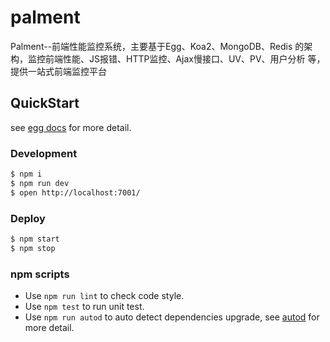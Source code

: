 # palment

Palment--前端性能监控系统，主要基于Egg、Koa2、MongoDB、Redis 的架构，监控前端性能、JS报错、HTTP监控、Ajax慢接口、UV、PV、用户分析 等， 提供一站式前端监控平台

## QuickStart

<!-- add docs here for user -->

see [egg docs][egg] for more detail.

### Development

```bash
$ npm i
$ npm run dev
$ open http://localhost:7001/
```

### Deploy

```bash
$ npm start
$ npm stop
```

### npm scripts

- Use `npm run lint` to check code style.
- Use `npm test` to run unit test.
- Use `npm run autod` to auto detect dependencies upgrade, see [autod](https://www.npmjs.com/package/autod) for more detail.


[egg]: https://eggjs.org